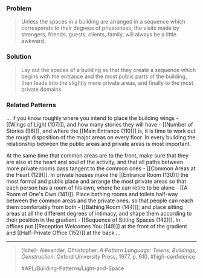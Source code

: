 ### Problem
>Unless the spaces in a building are arranged in a sequence which corresponds to their degrees of privateness, the visits made by strangers, friends, guests, clients, family, will always be a little awkward.

### Solution
>Lay out the spaces of a building so that they create a sequence which begins with the entrance and the most public parts of the building, then leads into the slightly more private areas, and finally to the most private domains.

### Related Patterns
... if you know roughly where you intend to place the building wings - [[Wings of Light (107)]], and how many stories they will have - [[Number of Stories (96)]], and where the [[Main Entrance (110)]] is, it is time to work out the rough disposition of the major areas on every floor. In every building the relationship between the public areas and private areas is most important.

At the same time that common areas are to the front, make sure that they are also at the heart and soul of the activity, and that all paths between more private rooms pass tangent to the common ones - [[Common Areas at the Heart (129)]]. In private houses make the [[Entrance Room (130)]] the most formal and public place and arrange the most private areas so that each person has a room of his own, where he can retire to be alone - [[A Room of One's Own (141)]]. Place bathing rooms and toilets half-way between the common areas and the private ones, so that people can reach them comfortably from both - [[Bathing Room (144)]]; and place sitting areas at all the different degrees of intimacy, and shape them according to their position in the gradient - [[Sequence of Sitting Spaces (142)]]. In offices put [[Reception Welcomes You (149)]] at the front of the gradient and [[Half-Private Office (152)]] at the back ...

---

> [!cite]- Alexander, Christopher. _A Pattern Language: Towns, Buildings, Construction_. Oxford University Press, 1977, p. 610.
> #high-confidence
>
> #APL/Building-Patterns/Light-and-Space
